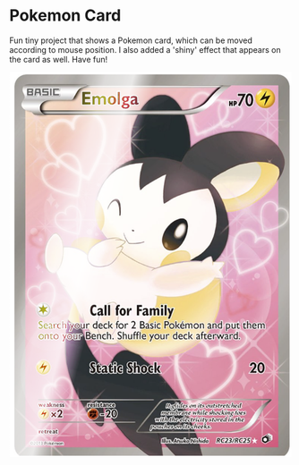 # Pokemon Card
Fun tiny project that shows a Pokemon card, which can be moved according to mouse position. 
I also added a 'shiny' effect that appears on the card as well. 
Have fun!

![Emolga Card](finishedcard.png)
